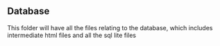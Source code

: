 Database 
----------------

This folder will have all the files relating to the database, which includes
intermediate html files and all the sql lite files
